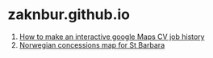 zaknbur.github.io
=================

1. [How to make an interactive google Maps CV job history](zaknbur../cv-jobs/cv-job-map.html)
2. [Norwegian concessions map for St Barbara](../../norway/README.md)

